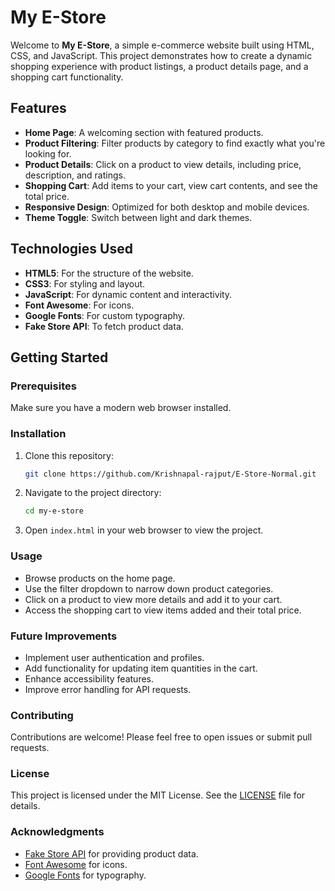 # My E-Store

Welcome to **My E-Store**, a simple e-commerce website built using HTML, CSS, and JavaScript. This project demonstrates how to create a dynamic shopping experience with product listings, a product details page, and a shopping cart functionality.

## Features

- **Home Page**: A welcoming section with featured products.
- **Product Filtering**: Filter products by category to find exactly what you're looking for.
- **Product Details**: Click on a product to view details, including price, description, and ratings.
- **Shopping Cart**: Add items to your cart, view cart contents, and see the total price.
- **Responsive Design**: Optimized for both desktop and mobile devices.
- **Theme Toggle**: Switch between light and dark themes.

## Technologies Used

- **HTML5**: For the structure of the website.
- **CSS3**: For styling and layout.
- **JavaScript**: For dynamic content and interactivity.
- **Font Awesome**: For icons.
- **Google Fonts**: For custom typography.
- **Fake Store API**: To fetch product data.

## Getting Started

### Prerequisites

Make sure you have a modern web browser installed.

### Installation

1. Clone this repository:
   ```bash
   git clone https://github.com/Krishnapal-rajput/E-Store-Normal.git
2. Navigate to the project directory: 
    ```bash
    cd my-e-store
3. Open <code>index.html</code> in your web browser to view the project.

### Usage

- Browse products on the home page.
- Use the filter dropdown to narrow down product categories.
- Click on a product to view more details and add it to your cart.
- Access the shopping cart to view items added and their total price.

### Future Improvements

- Implement user authentication and profiles.
- Add functionality for updating item quantities in the cart.
- Enhance accessibility features.
- Improve error handling for API requests.

### Contributing

Contributions are welcome! Please feel free to open issues or submit pull requests.

### License

This project is licensed under the MIT License. See the <a href="./LICENSE">LICENSE</a> file for details.

### Acknowledgments

- <a href="https://fakestoreapi.com/products/">Fake Store API</a> for providing product data.
- <a href="https://fonts.googleapis.com/css2?family=Roboto:wght@400;700&display=swap">Font Awesome</a> for icons.
- <a href="https://cdnjs.cloudflare.com/ajax/libs/font-awesome/6.0.0-beta3/css/all.min.css">Google Fonts</a> for typography.